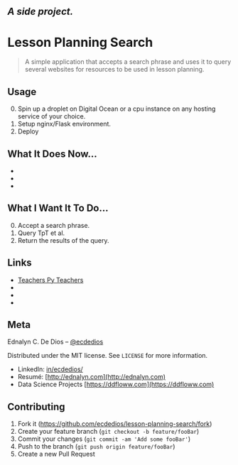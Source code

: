 _A side project._
--

# Lesson Planning Search
> A simple application that accepts a search phrase and uses it to query several websites for resources to be used in lesson planning.



## Usage

0. Spin up a droplet on Digital Ocean or a cpu instance on any hosting service of your choice.
0. Setup nginx/Flask environment.
0. Deploy


## What It Does Now...

- 
-
-

## What I Want It To Do...

0. Accept a search phrase.
0. Query TpT et al.
0. Return the results of the query.


## Links

- [Teachers Py Teachers](https://www.teacherspayteachers.com/)
- []()
- []()
- []()



## Meta

Ednalyn C. De Dios – [@ecdedios](https://github.com/ecdedios)

Distributed under the MIT license. See ``LICENSE`` for more information.

- LinkedIn: [in/ecdedios/](https://www.linkedin.com/in/ecdedios/)
- Resumé: [http://ednalyn.com](http://ednalyn.com)
- Data Science Projects [https://ddfloww.com](https://ddfloww.com)

## Contributing

1. Fork it (<https://github.com/ecdedios/lesson-planning-search/fork>)
2. Create your feature branch (`git checkout -b feature/fooBar`)
3. Commit your changes (`git commit -am 'Add some fooBar'`)
4. Push to the branch (`git push origin feature/fooBar`)
5. Create a new Pull Request